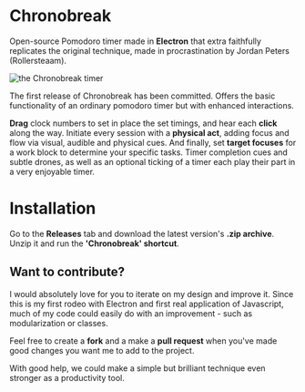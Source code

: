 # Chronobreak
Open-source Pomodoro timer made in **Electron** that extra faithfully replicates the original technique, made in procrastination by Jordan Peters (Rollersteaam).

![the Chronobreak timer](https://i.imgur.com/oRNuxvi.png)

The first release of Chronobreak has been committed. Offers the basic functionality of an ordinary pomodoro timer but with enhanced interactions.

**Drag** clock numbers to set in place the set timings, and hear each **click** along the way. Initiate every session with a **physical act**, adding focus and flow via visual, audible and physical cues. And finally, set **target focuses** for a work block to determine your specific tasks. Timer completion cues and subtle drones, as well as an optional ticking of a timer each play their part in a very enjoyable timer.

# Installation
Go to the **Releases** tab and download the latest version's **.zip archive**. Unzip it and run the **'Chronobreak' shortcut**.

## Want to contribute?
I would absolutely love for you to iterate on my design and improve it. Since this is my first rodeo with Electron and first real application of Javascript, much of my code could easily do with an improvement - such as modularization or classes.

Feel free to create a **fork** and a make a **pull request** when you've made good changes you want me to add to the project.

With good help, we could make a simple but brilliant technique even stronger as a productivity tool.
